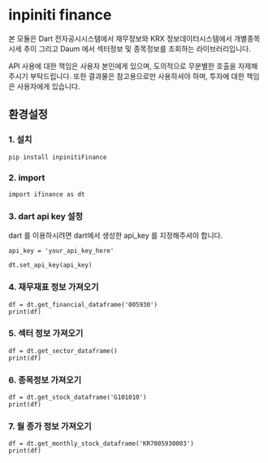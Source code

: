 # inpiniti finance

본 모듈은 Dart 전자공시시스템에서 재무정보와
KRX 정보데이터시스템에서 개별종목 시세 추이 그리고
Daum 에서 섹터정보 및 종목정보를 조회하는 라이브러리입니다.

API 사용에 대한 책임은 사용자 본인에게 있으며, 도의적으로 무분별한 호출을 자제해 주시기 부탁드립니다. 또한 결과물은 참고용으로만 사용하셔야 하며, 투자에 대한 책임은 사용자에게 있습니다.

## 환경설정

### 1. 설치

```
pip install inpinitiFinance
```

### 2. import

```
import ifinance as dt
```

### 3. dart api key 설정

dart 를 이용하시려면 dart에서 생성한 api_key 를 지정해주셔야 합니다.

```
api_key = 'your_api_key_here'

dt.set_api_key(api_key)
```

### 4. 재무재표 정보 가져오기

```
df = dt.get_financial_dataframe('005930')
print(df)
```

### 5. 섹터 정보 가져오기

```
df = dt.get_sector_dataframe()
print(df)
```

### 6. 종목정보 가져오기

```
df = dt.get_stock_dataframe('G101010')
print(df)
```

### 7. 월 종가 정보 가져오기

```
df = dt.get_monthly_stock_dataframe('KR7005930003')
print(df)
```
